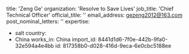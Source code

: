 title: 'Zeng Ge'
organization: 'Resolve to Save Lives'
job_title: 'Chief Technical Officer'
official_title: ''
email_address: gezeng2012@163.com
post_nominal_letters: ''
expertise:
  - salt
country:
  - China
works_in: China
import_id: 8441d1d6-7f0e-442b-9fa0-32e594a4e4bb
id: 817358b0-d028-416d-9eca-6e0cbc5188ee
